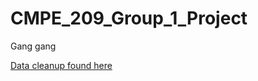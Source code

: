 # CMPE_209_Group_1_Project

Gang gang

[Data cleanup found here](https://github.com/gabrielleviray/CMPE_209_Group_1_Project/blob/main/data_cleanup.ipynb)
